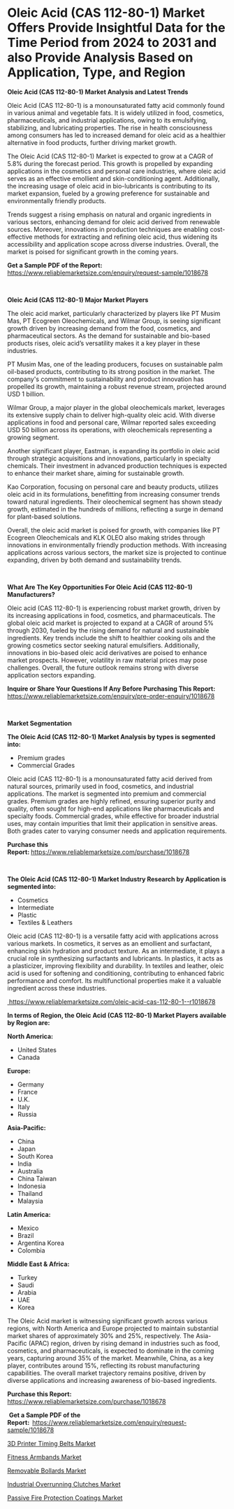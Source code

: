 <p><h1>Oleic Acid (CAS 112-80-1) Market Offers Provide Insightful Data for the Time Period from 2024 to 2031 and also Provide Analysis Based on Application, Type, and Region</h1></p><p><strong>Oleic Acid (CAS 112-80-1) Market Analysis and Latest Trends</strong></p>
<p><p>Oleic Acid (CAS 112-80-1) is a monounsaturated fatty acid commonly found in various animal and vegetable fats. It is widely utilized in food, cosmetics, pharmaceuticals, and industrial applications, owing to its emulsifying, stabilizing, and lubricating properties. The rise in health consciousness among consumers has led to increased demand for oleic acid as a healthier alternative in food products, further driving market growth.</p><p>The Oleic Acid (CAS 112-80-1) Market is expected to grow at a CAGR of 5.8% during the forecast period. This growth is propelled by expanding applications in the cosmetics and personal care industries, where oleic acid serves as an effective emollient and skin-conditioning agent. Additionally, the increasing usage of oleic acid in bio-lubricants is contributing to its market expansion, fueled by a growing preference for sustainable and environmentally friendly products.</p><p>Trends suggest a rising emphasis on natural and organic ingredients in various sectors, enhancing demand for oleic acid derived from renewable sources. Moreover, innovations in production techniques are enabling cost-effective methods for extracting and refining oleic acid, thus widening its accessibility and application scope across diverse industries. Overall, the market is poised for significant growth in the coming years.</p></p>
<p><strong>Get a Sample PDF of the Report:&nbsp;</strong> <a href="https://www.reliablemarketsize.com/enquiry/request-sample/1018678">https://www.reliablemarketsize.com/enquiry/request-sample/1018678</a></p>
<p>&nbsp;</p>
<p><strong>Oleic Acid (CAS 112-80-1) Major Market Players</strong></p>
<p><p>The oleic acid market, particularly characterized by players like PT Musim Mas, PT Ecogreen Oleochemicals, and Wilmar Group, is seeing significant growth driven by increasing demand from the food, cosmetics, and pharmaceutical sectors. As the demand for sustainable and bio-based products rises, oleic acid’s versatility makes it a key player in these industries.</p><p>PT Musim Mas, one of the leading producers, focuses on sustainable palm oil-based products, contributing to its strong position in the market. The company's commitment to sustainability and product innovation has propelled its growth, maintaining a robust revenue stream, projected around USD 1 billion.</p><p>Wilmar Group, a major player in the global oleochemicals market, leverages its extensive supply chain to deliver high-quality oleic acid. With diverse applications in food and personal care, Wilmar reported sales exceeding USD 50 billion across its operations, with oleochemicals representing a growing segment.</p><p>Another significant player, Eastman, is expanding its portfolio in oleic acid through strategic acquisitions and innovations, particularly in specialty chemicals. Their investment in advanced production techniques is expected to enhance their market share, aiming for sustainable growth.</p><p>Kao Corporation, focusing on personal care and beauty products, utilizes oleic acid in its formulations, benefitting from increasing consumer trends toward natural ingredients. Their oleochemical segment has shown steady growth, estimated in the hundreds of millions, reflecting a surge in demand for plant-based solutions.</p><p>Overall, the oleic acid market is poised for growth, with companies like PT Ecogreen Oleochemicals and KLK OLEO also making strides through innovations in environmentally friendly production methods. With increasing applications across various sectors, the market size is projected to continue expanding, driven by both demand and sustainability trends.</p></p>
<p>&nbsp;</p>
<p><strong>What Are The Key Opportunities For Oleic Acid (CAS 112-80-1) Manufacturers?</strong></p>
<p><p>Oleic acid (CAS 112-80-1) is experiencing robust market growth, driven by its increasing applications in food, cosmetics, and pharmaceuticals. The global oleic acid market is projected to expand at a CAGR of around 5% through 2030, fueled by the rising demand for natural and sustainable ingredients. Key trends include the shift to healthier cooking oils and the growing cosmetics sector seeking natural emulsifiers. Additionally, innovations in bio-based oleic acid derivatives are poised to enhance market prospects. However, volatility in raw material prices may pose challenges. Overall, the future outlook remains strong with diverse application sectors expanding.</p></p>
<p><strong>Inquire or Share Your Questions If Any Before Purchasing This Report:</strong> <a href="https://www.reliablemarketsize.com/enquiry/pre-order-enquiry/1018678">https://www.reliablemarketsize.com/enquiry/pre-order-enquiry/1018678</a></p>
<p>&nbsp;</p>
<p><strong>Market Segmentation</strong></p>
<p><strong>The Oleic Acid (CAS 112-80-1) Market Analysis by types is segmented into:</strong></p>
<p><ul><li>Premium grades</li><li>Commercial Grades</li></ul></p>
<p><p>Oleic acid (CAS 112-80-1) is a monounsaturated fatty acid derived from natural sources, primarily used in food, cosmetics, and industrial applications. The market is segmented into premium and commercial grades. Premium grades are highly refined, ensuring superior purity and quality, often sought for high-end applications like pharmaceuticals and specialty foods. Commercial grades, while effective for broader industrial uses, may contain impurities that limit their application in sensitive areas. Both grades cater to varying consumer needs and application requirements.</p></p>
<p><strong>Purchase this Report:&nbsp;</strong><a href="https://www.reliablemarketsize.com/purchase/1018678">https://www.reliablemarketsize.com/purchase/1018678</a></p>
<p>&nbsp;</p>
<p><strong>The Oleic Acid (CAS 112-80-1) Market Industry Research by Application is segmented into:</strong></p>
<p><ul><li>Cosmetics</li><li>Intermediate</li><li>Plastic</li><li>Textiles & Leathers</li></ul></p>
<p><p>Oleic acid (CAS 112-80-1) is a versatile fatty acid with applications across various markets. In cosmetics, it serves as an emollient and surfactant, enhancing skin hydration and product texture. As an intermediate, it plays a crucial role in synthesizing surfactants and lubricants. In plastics, it acts as a plasticizer, improving flexibility and durability. In textiles and leather, oleic acid is used for softening and conditioning, contributing to enhanced fabric performance and comfort. Its multifunctional properties make it a valuable ingredient across these industries.</p></p>
<p><a href="https://www.reliablemarketsize.com/oleic-acid-cas-112-80-1--r1018678">&nbsp;https://www.reliablemarketsize.com/oleic-acid-cas-112-80-1--r1018678</a></p>
<p><strong>In terms of Region, the Oleic Acid (CAS 112-80-1) Market Players available by Region are:</strong></p>
<p>
    <p> <strong> North America: </strong>
        <ul>
            <li>United States</li>
            <li>Canada</li>
        </ul>
        </p> 
    <p> <strong> Europe: </strong>
        <ul>
            <li>Germany</li>
            <li>France</li>
            <li>U.K.</li>
            <li>Italy</li>
            <li>Russia</li>
        </ul>
        </p> 
    <p> <strong> Asia-Pacific: </strong>
        <ul>
            <li>China</li>
            <li>Japan</li>
            <li>South Korea</li>
            <li>India</li>
            <li>Australia</li>
            <li>China Taiwan</li>
            <li>Indonesia</li>
            <li>Thailand</li>
            <li>Malaysia</li>
        </ul>
        </p> 
    <p> <strong> Latin America: </strong>
        <ul>
            <li>Mexico</li>
            <li>Brazil</li>
            <li>Argentina Korea</li>
            <li>Colombia</li>
        </ul>
        </p> 
    <p> <strong> Middle East & Africa: </strong>
        <ul>
            <li>Turkey</li>
            <li>Saudi</li>
            <li>Arabia</li>
            <li>UAE</li>
            <li>Korea</li>
        </ul>
    </p>
    </p>
<p><p>The Oleic Acid market is witnessing significant growth across various regions, with North America and Europe projected to maintain substantial market shares of approximately 30% and 25%, respectively. The Asia-Pacific (APAC) region, driven by rising demand in industries such as food, cosmetics, and pharmaceuticals, is expected to dominate in the coming years, capturing around 35% of the market. Meanwhile, China, as a key player, contributes around 15%, reflecting its robust manufacturing capabilities. The overall market trajectory remains positive, driven by diverse applications and increasing awareness of bio-based ingredients.</p></p>
<p><strong>Purchase this Report: </strong><a href="https://www.reliablemarketsize.com/purchase/1018678">https://www.reliablemarketsize.com/purchase/1018678</a></p>
<p>&nbsp;<strong>Get a Sample PDF of the Report:&nbsp;&nbsp;</strong><a href="https://www.reliablemarketsize.com/enquiry/request-sample/1018678">https://www.reliablemarketsize.com/enquiry/request-sample/1018678</a></p>
<p><strong></strong></p>
<p><p><a href="https://www.linkedin.com/pulse/3d-printer-timing-belts-market-industry-landscape-growth-bpipc?trackingId=FzWorsLtRb%2Btt8S%2FgiVugQ%3D%3D">3D Printer Timing Belts Market</a></p><p><a href="https://www.linkedin.com/pulse/global-fitness-armbands-industry-types-applications-market-h3o6c?trackingId=WYL1x%2Fd3TiywHXs78SPpuQ%3D%3D">Fitness Armbands Market</a></p><p><a href="https://medium.com/@lanellmagettlz8m/this-report-aims-to-deliver-an-in-depth-analysis-of-the-global-removable-bollards-market-offering-ddac0ed89e3a">Removable Bollards Market</a></p><p><a href="https://issuu.com/reportprime-2/docs/industrial-overrunning-clutches-mar_bd563085f939c4">Industrial Overrunning Clutches Market</a></p><p><a href="https://issuu.com/reportprime-2/docs/passive-fire-protection-coatings-ma_7bbdcf14fe7fc6">Passive Fire Protection Coatings Market</a></p></p>